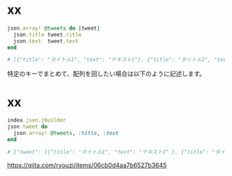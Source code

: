 # xx

```ruby
json.array! @tweets do |tweet|
  json.title tweet.title
  json.text  tweet.text
end

# [{"title": "タイトル1", "text": "テキスト1"}, {"title": "タイトル2", "text": "テキスト2"}]
```

特定のキーでまとめて、配列を回したい場合は以下のように記述します。

# xx

```ruby
index.json.jbuilder
json.tweet do
  json.array! @tweets, :title, :text
end

# {"tweet": [{"title": "タイトル1", "text": "テキスト1" }, {"title": "タイトル2",  "text": "テキスト2"}] }
```

https://qiita.com/ryouzi/items/06cb0d4aa7b6527b3645
